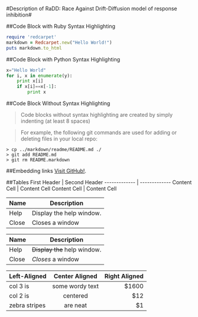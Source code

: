 #Description of RaDD: Race Against Drift-Diffusion model of response inhibition#


##Code Block with Ruby Syntax Highlighting
```ruby
require 'redcarpet'
markdown = Redcarpet.new("Hello World!")
puts markdown.to_html
```


##Code Block with Python Syntax Highlighting
```python
x="Hello World"
for i, x in enumerate(y):
	print x[i]
	if x[i]==x[-1]:
		print x
```


##Code Block Without Syntax Highlighting	
> Code blocks without syntax highlighting are created by simply indenting (at least 8 spaces) 

> For example, the following git commands are used for adding or deleting files in your local repo:
	
	> cp ../markdown/readme/README.md ./
	> git add README.md
	> git rm README.markdown


##Embedding links
[Visit GitHub!](www.github.com).


##Tables
First Header  | Second Header
------------- | -------------
Content Cell  | Content Cell
Content Cell  | Content Cell

| Name | Description          |
| ------------- | ----------- |
| Help      | Display the help window.|
| Close     | Closes a window     |

| Name | Description          |
| ------------- | ----------- |
| Help      | ~~Display the~~ help window.|
| Close     | _Closes_ a window     |

| Left-Aligned  | Center Aligned  | Right Aligned |
| :------------ |:---------------:| -----:|
| col 3 is      | some wordy text | $1600 |
| col 2 is      | centered        |   $12 |
| zebra stripes | are neat        |    $1 |

